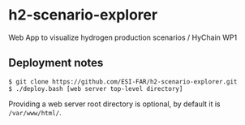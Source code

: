 # h2-scenario-explorer
Web App to visualize hydrogen production scenarios / HyChain WP1

## Deployment notes

```shell
$ git clone https://github.com/ESI-FAR/h2-scenario-explorer.git
$ ./deploy.bash [web server top-level directory]
```

Providing a web server root directory is optional, by default it is
`/var/www/html/`.
